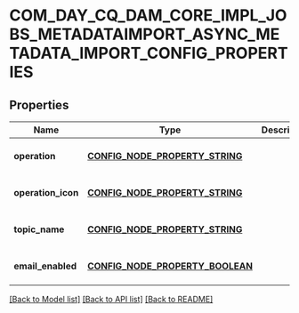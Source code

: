 # COM_DAY_CQ_DAM_CORE_IMPL_JOBS_METADATAIMPORT_ASYNC_METADATA_IMPORT_CONFIG_PROPERTIES

## Properties
Name | Type | Description | Notes
------------ | ------------- | ------------- | -------------
**operation** | [**CONFIG_NODE_PROPERTY_STRING**](configNodePropertyString.md) |  | [optional] [default to null]
**operation_icon** | [**CONFIG_NODE_PROPERTY_STRING**](configNodePropertyString.md) |  | [optional] [default to null]
**topic_name** | [**CONFIG_NODE_PROPERTY_STRING**](configNodePropertyString.md) |  | [optional] [default to null]
**email_enabled** | [**CONFIG_NODE_PROPERTY_BOOLEAN**](configNodePropertyBoolean.md) |  | [optional] [default to null]

[[Back to Model list]](../README.md#documentation-for-models) [[Back to API list]](../README.md#documentation-for-api-endpoints) [[Back to README]](../README.md)


